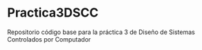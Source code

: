 # Practica3DSCC
Repositorio código base para la práctica 3 de Diseño de Sistemas Controlados por Computador
